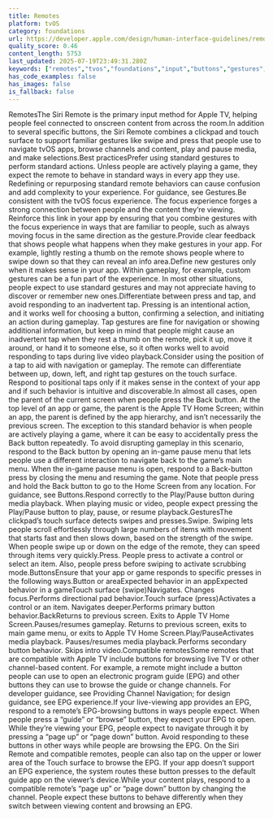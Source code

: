 ```yaml
---
title: Remotes
platform: tvOS
category: foundations
url: https://developer.apple.com/design/human-interface-guidelines/remotes
quality_score: 0.46
content_length: 5753
last_updated: 2025-07-19T23:49:31.280Z
keywords: ["remotes","tvos","foundations","input","buttons","gestures","feedback","selection","navigation","design","system"]
has_code_examples: false
has_images: false
is_fallback: false
---
```


RemotesThe Siri Remote is the primary input method for Apple TV, helping people feel connected to onscreen content from across the room.In addition to several specific buttons, the Siri Remote combines a clickpad and touch surface to support familiar gestures like swipe and press that people use to navigate tvOS apps, browse channels and content, play and pause media, and make selections.Best practicesPrefer using standard gestures to perform standard actions. Unless people are actively playing a game, they expect the remote to behave in standard ways in every app they use. Redefining or repurposing standard remote behaviors can cause confusion and add complexity to your experience. For guidance, see Gestures.Be consistent with the tvOS focus experience. The focus experience forges a strong connection between people and the content they’re viewing. Reinforce this link in your app by ensuring that you combine gestures with the focus experience in ways that are familiar to people, such as always moving focus in the same direction as the gesture.Provide clear feedback that shows people what happens when they make gestures in your app. For example, lightly resting a thumb on the remote shows people where to swipe down so that they can reveal an info area.Define new gestures only when it makes sense in your app. Within gameplay, for example, custom gestures can be a fun part of the experience. In most other situations, people expect to use standard gestures and may not appreciate having to discover or remember new ones.Differentiate between press and tap, and avoid responding to an inadvertent tap. Pressing is an intentional action, and it works well for choosing a button, confirming a selection, and initiating an action during gameplay. Tap gestures are fine for navigation or showing additional information, but keep in mind that people might cause an inadvertent tap when they rest a thumb on the remote, pick it up, move it around, or hand it to someone else, so it often works well to avoid responding to taps during live video playback.Consider using the position of a tap to aid with navigation or gameplay. The remote can differentiate between up, down, left, and right tap gestures on the touch surface. Respond to positional taps only if it makes sense in the context of your app and if such behavior is intuitive and discoverable.In almost all cases, open the parent of the current screen when people press the Back button. At the top level of an app or game, the parent is the Apple TV Home Screen; within an app, the parent is defined by the app hierarchy, and isn’t necessarily the previous screen. The exception to this standard behavior is when people are actively playing a game, where it can be easy to accidentally press the Back button repeatedly. To avoid disrupting gameplay in this scenario, respond to the Back button by opening an in-game pause menu that lets people use a different interaction to navigate back to the game’s main menu. When the in-game pause menu is open, respond to a Back-button press by closing the menu and resuming the game. Note that people press and hold the Back button to go to the Home Screen from any location. For guidance, see Buttons.Respond correctly to the Play/Pause button during media playback. When playing music or video, people expect pressing the Play/Pause button to play, pause, or resume playback.GesturesThe clickpad’s touch surface detects swipes and presses.Swipe. Swiping lets people scroll effortlessly through large numbers of items with movement that starts fast and then slows down, based on the strength of the swipe. When people swipe up or down on the edge of the remote, they can speed through items very quickly.Press. People press to activate a control or select an item. Also, people press before swiping to activate scrubbing mode.ButtonsEnsure that your app or game responds to specific presses in the following ways.Button or areaExpected behavior in an appExpected behavior in a gameTouch surface (swipe)Navigates. Changes focus.Performs directional pad behavior.Touch surface (press)Activates a control or an item. Navigates deeper.Performs primary button behavior.BackReturns to previous screen. Exits to Apple TV Home Screen.Pauses/resumes gameplay. Returns to previous screen, exits to main game menu, or exits to Apple TV Home Screen.Play/PauseActivates media playback. Pauses/resumes media playback.Performs secondary button behavior. Skips intro video.Compatible remotesSome remotes that are compatible with Apple TV include buttons for browsing live TV or other channel-based content. For example, a remote might include a button people can use to open an electronic program guide (EPG) and other buttons they can use to browse the guide or change channels. For developer guidance, see Providing Channel Navigation; for design guidance, see EPG experience.If your live-viewing app provides an EPG, respond to a remote’s EPG-browsing buttons in ways people expect. When people press a “guide” or “browse” button, they expect your EPG to open. While they’re viewing your EPG, people expect to navigate through it by pressing a “page up” or “page down” button. Avoid responding to these buttons in other ways while people are browsing the EPG. On the Siri Remote and compatible remotes, people can also tap on the upper or lower area of the Touch surface to browse the EPG. If your app doesn’t support an EPG experience, the system routes these button presses to the default guide app on the viewer’s device.While your content plays, respond to a compatible remote’s “page up” or “page down” button by changing the channel. People expect these buttons to behave differently when they switch between viewing content and browsing an EPG.